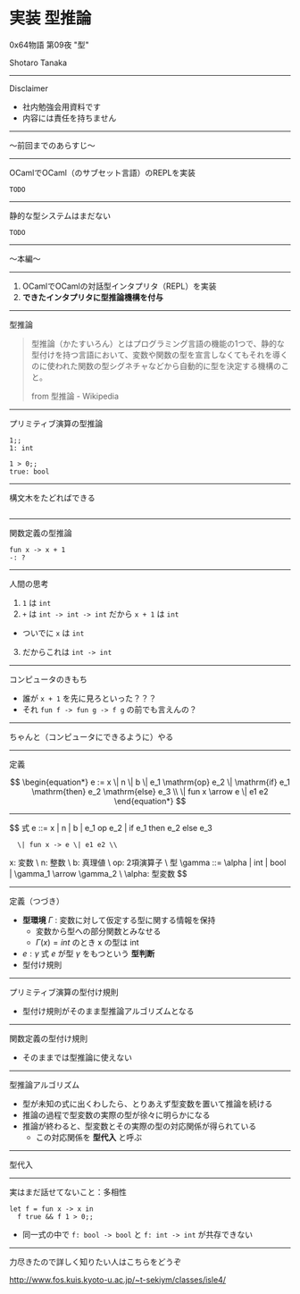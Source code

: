 # 実装 型推論

0x64物語 第09夜 "型"

Shotaro Tanaka

---

Disclaimer

* 社内勉強会用資料です
* 内容には責任を持ちません

---

～前回までのあらすじ～

---

OCamlでOCaml（のサブセット言語）のREPLを実装

```
TODO
```

---

静的な型システムはまだない

```
TODO
```

---

～本編～

---

1. OCamlでOCamlの対話型インタプリタ（REPL）を実装
2. **できたインタプリタに型推論機構を付与**

---

型推論

> 型推論（かたすいろん）とはプログラミング言語の機能の1つで、静的な型付けを持つ言語において、変数や関数の型を宣言しなくてもそれを導くのに使われた関数の型シグネチャなどから自動的に型を決定する機構のこと。
>
> from 型推論 - Wikipedia

---

プリミティブ演算の型推論

```
1;;
1: int

1 > 0;;
true: bool
```

---

構文木をたどればできる

```

```

---

関数定義の型推論

```
fun x -> x + 1
-: ?
```

---

人間の思考

1. `1` は `int`
2. `+` は `int -> int -> int` だから `x + 1` は `int`
  * ついでに `x` は `int`
3. だからこれは `int -> int`

---

コンピュータのきもち

* 誰が `x + 1` を先に見ろといった？？？
* それ `fun f -> fun g -> f g` の前でも言えんの？

---

ちゃんと（コンピュータにできるように）やる

---

定義

$$
\begin{equation*}
  e := x \| n \| b \| e_1 \mathrm{op} e_2 \| \mathrm{if} e_1 \mathrm{then} e_2 \mathrm{else} e_3 \\
       \| fun x \arrow e \| e1 e2
\end{equation*}
$$

---

$$
式 e ::= x \| n \| b \| e_1 op e_2 \| if e_1 then e_2 else e_3

      \| fun x -> e \| e1 e2 \\
x: 変数 \\
n: 整数 \\
b: 真理値 \\
op: 2項演算子 \\
型 \gamma ::= \alpha \| int \| bool \| \gamma_1 \arrow \gamma_2 \\
\alpha: 型変数
$$

---

定義（つづき）

* **型環境** $\Gamma$ : 変数に対して仮定する型に関する情報を保持
  * 変数から型への部分関数とみなせる
  * $\Gamma(x) = int$ のとき x の型は int
* $e : \gamma$ 式 $e$ が型 $\gamma$ をもつという **型判断**
* 型付け規則


---

プリミティブ演算の型付け規則

$$
$$

* 型付け規則がそのまま型推論アルゴリズムとなる

---

関数定義の型付け規則

$$
$$

* そのままでは型推論に使えない

---

型推論アルゴリズム

* 型が未知の式に出くわしたら、とりあえず型変数を置いて推論を続ける
* 推論の過程で型変数の実際の型が徐々に明らかになる
* 推論が終わると、型変数とその実際の型の対応関係が得られている
  * この対応関係を **型代入** と呼ぶ

---

型代入

---

実はまだ話せてないこと：多相性

```
let f = fun x -> x in
  f true && f 1 > 0;;
```

* 同一式の中で `f: bool -> bool` と `f: int -> int` が共存できない

---

力尽きたので詳しく知りたい人はこちらをどうぞ

http://www.fos.kuis.kyoto-u.ac.jp/~t-sekiym/classes/isle4/
